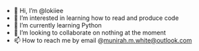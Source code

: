 - 👋 Hi, I’m @lokiiee
- 👀 I’m interested in learning how to read and produce code
- 🌱 I’m currently learning Python
- 💞️ I’m looking to collaborate on nothing at the moment
- 📫 How to reach me by email @munirah.m.white@outlook.com

<!---
lokiiee/lokiiee is a ✨ special ✨ repository because its `README.md` (this file) appears on your GitHub profile.
You can click the Preview link to take a look at your changes.
--->
